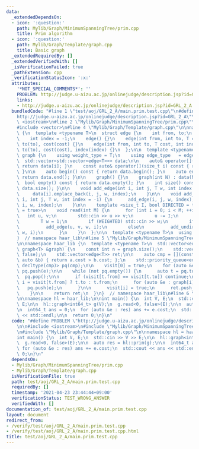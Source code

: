 ```yaml
---
data:
  _extendedDependsOn:
  - icon: ':question:'
    path: Mylib/Graph/MinimumSpanningTree/prim.cpp
    title: Prim algorithm
  - icon: ':question:'
    path: Mylib/Graph/Template/graph.cpp
    title: Basic graph
  _extendedRequiredBy: []
  _extendedVerifiedWith: []
  _isVerificationFailed: true
  _pathExtension: cpp
  _verificationStatusIcon: ':x:'
  attributes:
    '*NOT_SPECIAL_COMMENTS*': ''
    PROBLEM: http://judge.u-aizu.ac.jp/onlinejudge/description.jsp?id=GRL_2_A
    links:
    - http://judge.u-aizu.ac.jp/onlinejudge/description.jsp?id=GRL_2_A
  bundledCode: "#line 1 \"test/aoj/GRL_2_A/main.prim.test.cpp\"\n#define PROBLEM \"\
    http://judge.u-aizu.ac.jp/onlinejudge/description.jsp?id=GRL_2_A\"\n\n#include\
    \ <iostream>\n#line 2 \"Mylib/Graph/MinimumSpanningTree/prim.cpp\"\n#include <queue>\n\
    #include <vector>\n#line 4 \"Mylib/Graph/Template/graph.cpp\"\n\nnamespace haar_lib\
    \ {\n  template <typename T>\n  struct edge {\n    int from, to;\n    T cost;\n\
    \    int index = -1;\n    edge() {}\n    edge(int from, int to, T cost) : from(from),\
    \ to(to), cost(cost) {}\n    edge(int from, int to, T cost, int index) : from(from),\
    \ to(to), cost(cost), index(index) {}\n  };\n\n  template <typename T>\n  struct\
    \ graph {\n    using weight_type = T;\n    using edge_type   = edge<T>;\n\n  \
    \  std::vector<std::vector<edge<T>>> data;\n\n    auto& operator[](size_t i) {\
    \ return data[i]; }\n    const auto& operator[](size_t i) const { return data[i];\
    \ }\n\n    auto begin() const { return data.begin(); }\n    auto end() const {\
    \ return data.end(); }\n\n    graph() {}\n    graph(int N) : data(N) {}\n\n  \
    \  bool empty() const { return data.empty(); }\n    int size() const { return\
    \ data.size(); }\n\n    void add_edge(int i, int j, T w, int index = -1) {\n \
    \     data[i].emplace_back(i, j, w, index);\n    }\n\n    void add_undirected(int\
    \ i, int j, T w, int index = -1) {\n      add_edge(i, j, w, index);\n      add_edge(j,\
    \ i, w, index);\n    }\n\n    template <size_t I, bool DIRECTED = true, bool WEIGHTED\
    \ = true>\n    void read(int M) {\n      for (int i = 0; i < M; ++i) {\n     \
    \   int u, v;\n        std::cin >> u >> v;\n        u -= I;\n        v -= I;\n\
    \        T w = 1;\n        if (WEIGHTED) std::cin >> w;\n        if (DIRECTED)\n\
    \          add_edge(u, v, w, i);\n        else\n          add_undirected(u, v,\
    \ w, i);\n      }\n    }\n  };\n\n  template <typename T>\n  using tree = graph<T>;\n\
    }  // namespace haar_lib\n#line 5 \"Mylib/Graph/MinimumSpanningTree/prim.cpp\"\
    \n\nnamespace haar_lib {\n  template <typename T>\n  std::vector<edge<T>> prim(const\
    \ graph<T> &graph) {\n    const int n = graph.size();\n    std::vector<bool> visit(n,\
    \ false);\n    std::vector<edge<T>> ret;\n\n    auto cmp = [](const auto &a, const\
    \ auto &b) { return a.cost > b.cost; };\n    std::priority_queue<edge<T>, std::vector<edge<T>>,\
    \ decltype(cmp)> pq(cmp);\n\n    visit[0] = true;\n    for (auto &e : graph[0])\
    \ pq.push(e);\n\n    while (not pq.empty()) {\n      auto t = pq.top();\n    \
    \  pq.pop();\n\n      if (visit[t.from] == visit[t.to]) continue;\n\n      int\
    \ i = visit[t.from] ? t.to : t.from;\n      for (auto &e : graph[i]) {\n     \
    \   pq.push(e);\n      }\n\n      visit[i] = true;\n      ret.push_back(t);\n\
    \    }\n\n    return ret;\n  }\n}  // namespace haar_lib\n#line 6 \"test/aoj/GRL_2_A/main.prim.test.cpp\"\
    \n\nnamespace hl = haar_lib;\n\nint main() {\n  int V, E;\n  std::cin >> V >>\
    \ E;\n\n  hl::graph<int64_t> g(V);\n  g.read<0, false>(E);\n\n  auto res = hl::prim(g);\n\
    \n  int64_t ans = 0;\n  for (auto &e : res) ans += e.cost;\n  std::cout << ans\
    \ << std::endl;\n\n  return 0;\n}\n"
  code: "#define PROBLEM \"http://judge.u-aizu.ac.jp/onlinejudge/description.jsp?id=GRL_2_A\"\
    \n\n#include <iostream>\n#include \"Mylib/Graph/MinimumSpanningTree/prim.cpp\"\
    \n#include \"Mylib/Graph/Template/graph.cpp\"\n\nnamespace hl = haar_lib;\n\n\
    int main() {\n  int V, E;\n  std::cin >> V >> E;\n\n  hl::graph<int64_t> g(V);\n\
    \  g.read<0, false>(E);\n\n  auto res = hl::prim(g);\n\n  int64_t ans = 0;\n \
    \ for (auto &e : res) ans += e.cost;\n  std::cout << ans << std::endl;\n\n  return\
    \ 0;\n}\n"
  dependsOn:
  - Mylib/Graph/MinimumSpanningTree/prim.cpp
  - Mylib/Graph/Template/graph.cpp
  isVerificationFile: true
  path: test/aoj/GRL_2_A/main.prim.test.cpp
  requiredBy: []
  timestamp: '2021-04-23 23:44:44+09:00'
  verificationStatus: TEST_WRONG_ANSWER
  verifiedWith: []
documentation_of: test/aoj/GRL_2_A/main.prim.test.cpp
layout: document
redirect_from:
- /verify/test/aoj/GRL_2_A/main.prim.test.cpp
- /verify/test/aoj/GRL_2_A/main.prim.test.cpp.html
title: test/aoj/GRL_2_A/main.prim.test.cpp
---
```

